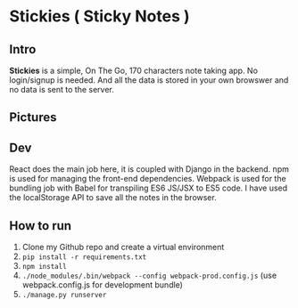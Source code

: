 # Stickies ( Sticky Notes )

## Intro
**Stickies** is a simple, On The Go, 170 characters note taking app. No login/signup is needed.
And all the data is stored in your own browswer and no data is sent to the server. 

## Pictures


## Dev
React does the main job here, it is coupled with Django in the backend. 
npm is used for managing the front-end dependencies.
Webpack is used for the bundling job with Babel for transpiling ES6 JS/JSX to ES5 code. 
I have used the localStorage API to save all the notes in the browser.

## How to run
1. Clone my Github repo and create a virtual environment
2. `pip install -r requirements.txt`
3. `npm install`
4. `./node_modules/.bin/webpack --config webpack-prod.config.js` (use webpack.config.js for development bundle)
5. `./manage.py runserver`
